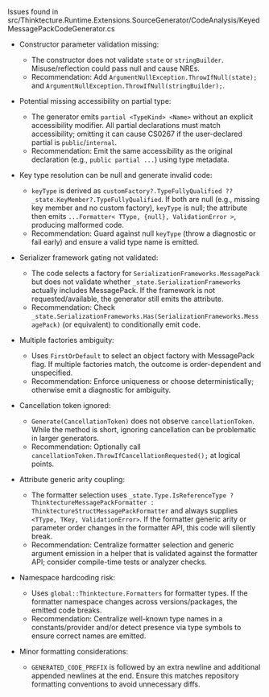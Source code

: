 Issues found in src/Thinktecture.Runtime.Extensions.SourceGenerator/CodeAnalysis/KeyedMessagePackCodeGenerator.cs

- Constructor parameter validation missing:
  - The constructor does not validate `state` or `stringBuilder`. Misuse/reflection could pass null and cause NREs.
  - Recommendation: Add `ArgumentNullException.ThrowIfNull(state);` and `ArgumentNullException.ThrowIfNull(stringBuilder);`.

- Potential missing accessibility on partial type:
  - The generator emits `partial <TypeKind> <Name>` without an explicit accessibility modifier. All partial declarations must match accessibility; omitting it can cause CS0267 if the user-declared partial is `public`/`internal`.
  - Recommendation: Emit the same accessibility as the original declaration (e.g., `public partial ...`) using type metadata.

- Key type resolution can be null and generate invalid code:
  - `keyType` is derived as `customFactory?.TypeFullyQualified ?? _state.KeyMember?.TypeFullyQualified`. If both are null (e.g., missing key member and no custom factory), `keyType` is null; the attribute then emits `...Formatter< TType, {null}, ValidationError >`, producing malformed code.
  - Recommendation: Guard against null `keyType` (throw a diagnostic or fail early) and ensure a valid type name is emitted.

- Serializer framework gating not validated:
  - The code selects a factory for `SerializationFrameworks.MessagePack` but does not validate whether `_state.SerializationFrameworks` actually includes MessagePack. If the framework is not requested/available, the generator still emits the attribute.
  - Recommendation: Check `_state.SerializationFrameworks.Has(SerializationFrameworks.MessagePack)` (or equivalent) to conditionally emit code.

- Multiple factories ambiguity:
  - Uses `FirstOrDefault` to select an object factory with MessagePack flag. If multiple factories match, the outcome is order-dependent and unspecified.
  - Recommendation: Enforce uniqueness or choose deterministically; otherwise emit a diagnostic for ambiguity.

- Cancellation token ignored:
  - `Generate(CancellationToken)` does not observe `cancellationToken`. While the method is short, ignoring cancellation can be problematic in larger generators.
  - Recommendation: Optionally call `cancellationToken.ThrowIfCancellationRequested();` at logical points.

- Attribute generic arity coupling:
  - The formatter selection uses `_state.Type.IsReferenceType ? ThinktectureMessagePackFormatter : ThinktectureStructMessagePackFormatter` and always supplies `<TType, TKey, ValidationError>`. If the formatter generic arity or parameter order changes in the formatter API, this code will silently break.
  - Recommendation: Centralize formatter selection and generic argument emission in a helper that is validated against the formatter API; consider compile-time tests or analyzer checks.

- Namespace hardcoding risk:
  - Uses `global::Thinktecture.Formatters` for formatter types. If the formatter namespace changes across versions/packages, the emitted code breaks.
  - Recommendation: Centralize well-known type names in a constants/provider and/or detect presence via type symbols to ensure correct names are emitted.

- Minor formatting considerations:
  - `GENERATED_CODE_PREFIX` is followed by an extra newline and additional appended newlines at the end. Ensure this matches repository formatting conventions to avoid unnecessary diffs.
